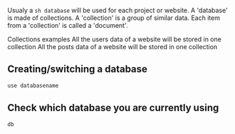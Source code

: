Usualy a ```sh database``` will be used for each project or website.
A 'database' is made of collections.
A 'collection' is a group of similar data.
Each item from a 'collection' is called a 'document'.

Collections examples
All the users data of a website will be stored in one collection
All the posts data of a website will be stored in one collection

## Creating/switching a database
```sh
use databasename
```

## Check which database you are currently using
```sh
db
```
